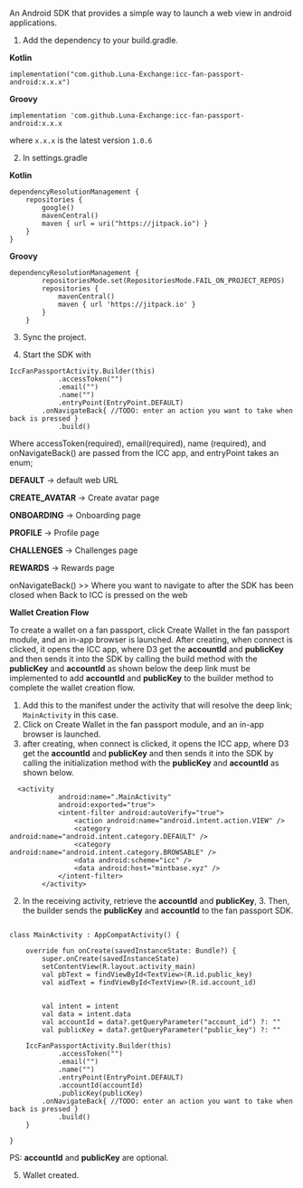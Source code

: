 An Android SDK that provides a simple way to launch a web view in android applications.


1. Add the dependency to your build.gradle.

**Kotlin** 

`implementation("com.github.Luna-Exchange:icc-fan-passport-android:x.x.x")`

**Groovy**

`implementation 'com.github.Luna-Exchange:icc-fan-passport-android:x.x.x`

where `x.x.x` is the latest version `1.0.6`

2. In settings.gradle

**Kotlin**

```
dependencyResolutionManagement {
    repositories {
        google()
        mavenCentral()
        maven { url = uri("https://jitpack.io") }
    }
}

```
        
        
**Groovy**

```
dependencyResolutionManagement {
		repositoriesMode.set(RepositoriesMode.FAIL_ON_PROJECT_REPOS)
		repositories {
			mavenCentral()
			maven { url 'https://jitpack.io' }
		}
	}
```

3. Sync the project.

4. Start the SDK with
``` 
IccFanPassportActivity.Builder(this)
            .accessToken("")
            .email("")
            .name("")
            .entryPoint(EntryPoint.DEFAULT)
	    .onNavigateBack{ //TODO: enter an action you want to take when back is pressed }
            .build()
```
Where accessToken(required), email(required), name (required), and onNavigateBack() are passed from the ICC app, and entryPoint takes an enum;

**DEFAULT** -> default web URL

**CREATE_AVATAR**  -> Create avatar page

**ONBOARDING**  -> Onboarding page

**PROFILE**  -> Profile page

**CHALLENGES**  -> Challenges page

**REWARDS**  -> Rewards page

onNavigateBack() >> Where you want to navigate to after the SDK has been closed when Back to ICC is pressed on the web

**Wallet Creation Flow**

To create a wallet on a fan passport, click Create Wallet in the fan passport module, and an in-app browser is launched. After creating, when connect is clicked, it opens the ICC app, where D3 get the **accountId** and **publicKey** and then sends it into the SDK by calling the build method with the **publicKey** and **accountId** as shown below the deep link must be implemented to add **accountId** and **publicKey** to the builder method to complete the wallet creation flow.

1. Add this to the manifest under the activity that will resolve the deep link; `MainActivity` in this case.
2. Click on Create Wallet in the fan passport module, and an in-app browser is launched.
4. after creating, when connect is clicked, it opens the ICC app, where D3 get the **accountId** and **publicKey** and then sends it into the SDK by calling the initialization method with the **publicKey** and **accountId** as shown below.

```
  <activity
            android:name=".MainActivity"
            android:exported="true">
            <intent-filter android:autoVerify="true">
                <action android:name="android.intent.action.VIEW" />
                <category android:name="android.intent.category.DEFAULT" />
                <category android:name="android.intent.category.BROWSABLE" />
                <data android:scheme="icc" />
                <data android:host="mintbase.xyz" />
            </intent-filter>
        </activity>
```
2. In the receiving activity, retrieve the **accountId** and **publicKey**, 3. Then, the builder sends the **publicKey** and **accountId** to the fan passport SDK.

``` 

class MainActivity : AppCompatActivity() {

    override fun onCreate(savedInstanceState: Bundle?) {
        super.onCreate(savedInstanceState)
        setContentView(R.layout.activity_main)
        val pbText = findViewById<TextView>(R.id.public_key)
        val aidText = findViewById<TextView>(R.id.account_id)


        val intent = intent
        val data = intent.data
        val accountId = data?.getQueryParameter("account_id") ?: ""
        val publicKey = data?.getQueryParameter("public_key") ?: ""

	IccFanPassportActivity.Builder(this)
            .accessToken("")
            .email("")
            .name("")
            .entryPoint(EntryPoint.DEFAULT)
            .accountId(accountId)
            .publicKey(publicKey)
	    .onNavigateBack{ //TODO: enter an action you want to take when back is pressed }
            .build()
	}

}

```
PS:  **accountId** and **publicKey** are optional.

5. Wallet created.
